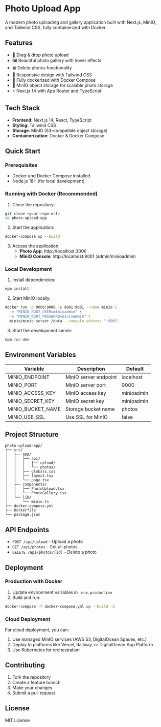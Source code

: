 # Photo Upload App

A modern photo uploading and gallery application built with Next.js, MinIO, and Tailwind CSS, fully containerized with Docker.

## Features

- 📸 Drag & drop photo upload
- 🖼️ Beautiful photo gallery with hover effects
- 🗑️ Delete photos functionality
- 📱 Responsive design with Tailwind CSS
- 🐳 Fully dockerized with Docker Compose
- 💾 MinIO object storage for scalable photo storage
- ⚡ Next.js 14 with App Router and TypeScript

## Tech Stack

- **Frontend**: Next.js 14, React, TypeScript
- **Styling**: Tailwind CSS
- **Storage**: MinIO (S3-compatible object storage)
- **Containerization**: Docker & Docker Compose

## Quick Start

### Prerequisites

- Docker and Docker Compose installed
- Node.js 18+ (for local development)

### Running with Docker (Recommended)

1. Clone the repository:
```bash
git clone <your-repo-url>
cd photo-upload-app
```

2. Start the application:
```bash
docker-compose up --build
```

3. Access the application:
   - **Photo App**: http://localhost:3000
   - **MinIO Console**: http://localhost:9001 (admin/minioadmin)

### Local Development

1. Install dependencies:
```bash
npm install
```

2. Start MinIO locally:
```bash
docker run -p 9000:9000 -p 9001:9001 --name minio \
  -e "MINIO_ROOT_USER=minioadmin" \
  -e "MINIO_ROOT_PASSWORD=minioadmin" \
  minio/minio server /data --console-address ":9001"
```

3. Start the development server:
```bash
npm run dev
```

## Environment Variables

| Variable | Description | Default |
|----------|-------------|---------|
| MINIO_ENDPOINT | MinIO server endpoint | localhost |
| MINIO_PORT | MinIO server port | 9000 |
| MINIO_ACCESS_KEY | MinIO access key | minioadmin |
| MINIO_SECRET_KEY | MinIO secret key | minioadmin |
| MINIO_BUCKET_NAME | Storage bucket name | photos |
| MINIO_USE_SSL | Use SSL for MinIO | false |

## Project Structure

```
photo-upload-app/
├── src/
│   ├── app/
│   │   ├── api/
│   │   │   ├── upload/
│   │   │   └── photos/
│   │   ├── globals.css
│   │   ├── layout.tsx
│   │   └── page.tsx
│   ├── components/
│   │   ├── PhotoUpload.tsx
│   │   └── PhotoGallery.tsx
│   └── lib/
│       └── minio.ts
├── docker-compose.yml
├── Dockerfile
└── package.json
```

## API Endpoints

- `POST /api/upload` - Upload a photo
- `GET /api/photos` - Get all photos
- `DELETE /api/photos/[id]` - Delete a photo

## Deployment

### Production with Docker

1. Update environment variables in `.env.production`
2. Build and run:
```bash
docker-compose -f docker-compose.yml up --build -d
```

### Cloud Deployment

For cloud deployment, you can:
1. Use managed MinIO services (AWS S3, DigitalOcean Spaces, etc.)
2. Deploy to platforms like Vercel, Railway, or DigitalOcean App Platform
3. Use Kubernetes for orchestration

## Contributing

1. Fork the repository
2. Create a feature branch
3. Make your changes
4. Submit a pull request

## License

MIT License